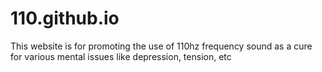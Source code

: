 # 110.github.io
This website is for promoting the use of 110hz frequency sound as a cure for various mental issues like depression, tension, etc
